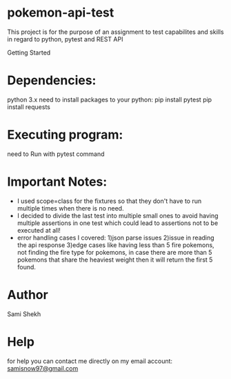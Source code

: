 # pokemon-api-test
This project is for the purpose of an assignment to test capabilites and skills in regard to python, pytest and REST API

Getting Started
# Dependencies:
python 3.x
need to install packages to your python:
pip install pytest
pip install requests

# Executing program:
need to Run with pytest command

# Important Notes:
 - I used scope=class for the fixtures so that they don't have to run multiple times when there is no need.
 - I decided to divide the last test into multiple small ones to avoid having multiple assertions in one test which could lead to assertions not to be executed at all!
 - error handling cases I covered:
    1)json parse issues
    2)issue in reading the api response
    3)edge cases like having less than 5 fire pokemons, not finding the fire type for pokemons, in case there are more than 5 pokemons that share the heaviest weight then it will return the first 5 found.

# Author
Sami Shekh

# Help
for help you can contact me directly on my email account: samisnow97@gmail.com

